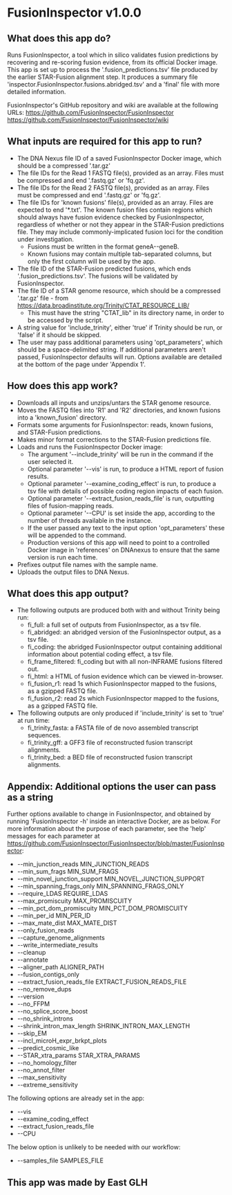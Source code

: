 # FusionInspector v1.0.0

## What does this app do?
Runs FusionInspector, a tool which in silico validates fusion predictions by recovering and re-scoring fusion evidence, from its official Docker image. This app is set up to process the '.fusion_predictions.tsv' file produced by the earlier STAR-Fusion alignment step. It produces a summary file 'inspector.FusionInspector.fusions.abridged.tsv' and a 'final' file with more detailed information.

FusionInspector's GitHub repository and wiki are available at the following URLs:
https://github.com/FusionInspector/FusionInspector
https://github.com/FusionInspector/FusionInspector/wiki

## What inputs are required for this app to run?
* The DNA Nexus file ID of a saved FusionInspector Docker image, which should be a compressed '.tar.gz'
* The file IDs for the Read 1 FASTQ file(s), provided as an array. Files must be compressed and end '.fastq.gz' or 'fq.gz'.
* The file IDs for the Read 2 FASTQ file(s), provided as an array. Files must be compressed and end '.fastq.gz' or 'fq.gz'.
* The file IDs for 'known fusions' file(s), provided as an array. Files are expected to end '*.txt'. The known fusion files contain regions which should always have fusion evidence checked by FusionInspector, regardless of whether or not they appear in the STAR-Fusion predictions file. They may include commonly-implicated fusion loci for the condition under investigation. 
    * Fusions must be written in the format geneA--geneB.
    * Known fusions may contain multiple tab-separated columns, but only the first column will be used by the app.
* The file ID of the STAR-Fusion predicted fusions, which ends '.fusion_predictions.tsv'. The fusions will be validated by FusionInspector.
* The file ID of a STAR genome resource, which should be a compressed '.tar.gz' file - from https://data.broadinstitute.org/Trinity/CTAT_RESOURCE_LIB/
    * This must have the string "CTAT_lib" in its directory name, in order to be accessed by the script.
* A string value for 'include_trinity', either 'true' if Trinity should be run, or 'false' if it should be skipped.
* The user may pass additional parameters using 'opt_parameters', which should be a space-delimited string. If additional parameters aren't passed, FusionInspector defaults will run. Options available are detailed at the bottom of the page under 'Appendix 1'.

## How does this app work?
* Downloads all inputs and unzips/untars the STAR genome resource.
* Moves the FASTQ files into 'R1' and 'R2' directories, and known fusions into a 'known_fusion' directory.
* Formats some arguments for FusionInspector: reads, known fusions, and STAR-Fusion predictions.
* Makes minor format corrections to the STAR-Fusion predictions file.
* Loads and runs the FusionInspector Docker image:
    * The argument '--include_trinity' will be run in the command if the user selected it.
    * Optional parameter '--vis' is run, to produce a HTML report of fusion results.
    * Optional parameter '--examine_coding_effect' is run, to produce a tsv file with details of possible coding region impacts of each fusion.
    * Optional parameter '--extract_fusion_reads_file' is run, outputting files of fusion-mapping reads.
    * Optional parameter '--CPU' is set inside the app, according to the number of threads available in the instance.
    * If the user passed any text to the input option 'opt_parameters' these will be appended to the command.
    * Production versions of this app will need to point to a controlled Docker image in 'references' on DNAnexus to ensure that the same version is run each time.
* Prefixes output file names with the sample name.
* Uploads the output files to DNA Nexus.


## What does this app output?
* The following outputs are produced both with and without Trinity being run:
    * fi_full: a full set of outputs from FusionInspector, as a tsv file.
    * fi_abridged: an abridged version of the FusionInspector output, as a tsv file.
    * fi_coding: the abridged FusionInspector output containing additional information about potential coding effect, a tsv file.
    * fi_frame_filtered: fi_coding but with all non-INFRAME fusions filtered out. 
    * fi_html: a HTML of fusion evidence which can be viewed in-browser.
    * fi_fusion_r1: read 1s which FusionInspector mapped to the fusions, as a gzipped FASTQ file.
    * fi_fusion_r2: read 2s which FusionInspector mapped to the fusions, as a gzipped FASTQ file.
* The following outputs are only produced if 'include_trinity' is set to 'true' at run time:
    * fi_trinity_fasta: a FASTA file of de novo assembled transcript sequences.
    * fi_trinity_gff: a GFF3 file of reconstructed fusion transcript alignments.
    * fi_trinity_bed: a BED file of reconstructed fusion transcript alignments.


## Appendix: Additional options the user can pass as a string
Further options available to change in FusionInspector, and obtained by running 'FusionInspector -h' inside an interactive Docker, are as below. For more information about the purpose of each parameter, see the 'help' messages for each parameter at https://github.com/FusionInspector/FusionInspector/blob/master/FusionInspector:
* --min_junction_reads MIN_JUNCTION_READS
* --min_sum_frags MIN_SUM_FRAGS
* --min_novel_junction_support MIN_NOVEL_JUNCTION_SUPPORT
* --min_spanning_frags_only MIN_SPANNING_FRAGS_ONLY
* --require_LDAS REQUIRE_LDAS
* --max_promiscuity MAX_PROMISCUITY
* --min_pct_dom_promiscuity MIN_PCT_DOM_PROMISCUITY
* --min_per_id MIN_PER_ID
* --max_mate_dist MAX_MATE_DIST
* --only_fusion_reads
* --capture_genome_alignments
* --write_intermediate_results
* --cleanup
* --annotate
* --aligner_path ALIGNER_PATH
* --fusion_contigs_only
* --extract_fusion_reads_file EXTRACT_FUSION_READS_FILE
* --no_remove_dups
* --version
* --no_FFPM
* --no_splice_score_boost
* --no_shrink_introns
* --shrink_intron_max_length SHRINK_INTRON_MAX_LENGTH
* --skip_EM
* --incl_microH_expr_brkpt_plots
* --predict_cosmic_like
* --STAR_xtra_params STAR_XTRA_PARAMS
* --no_homology_filter
* --no_annot_filter
* --max_sensitivity
* --extreme_sensitivity

The following options are already set in the app:
* --vis 
* --examine_coding_effect 
* --extract_fusion_reads_file
* --CPU

The below option is unlikely to be needed with our workflow:
* --samples_file SAMPLES_FILE

## This app was made by East GLH